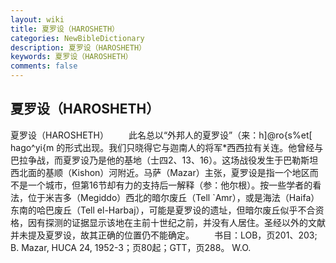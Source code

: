 ```yaml
---
layout: wiki
title: 夏罗设（HAROSHETH）
categories: NewBibleDictionary
description: 夏罗设（HAROSHETH）
keywords: 夏罗设（HAROSHETH）
comments: false
---
```


## 夏罗设（HAROSHETH）



夏罗设（HAROSHETH）
　　此名总以“外邦人的夏罗设”（来：h]@ro{s%et[ hago^yi{m 的形式出现。我们只晓得它与迦南人的将军*西西拉有关连。他曾经与巴拉争战，而夏罗设乃是他的基地（士四2、13、16）。这场战役发生于巴勒斯坦西北面的基顺（Kishon）河附近。马萨（Mazar）主张，夏罗设是指一个地区而不是一个城市，但第16节却有力的支持后一解释（参：他尔根）。按一些学者的看法，位于米吉多（Megiddo）西北的暗尔废丘（Tell `Amr），或是海法（Haifa）东南的哈巴废丘（Tell el-Harbaj），可能是夏罗设的遗址，但暗尔废丘似乎不合资格，因有探测的证据显示该地在主前十世纪之前，并没有人居住。圣经以外的文献并未提及夏罗设，故其正确的位置仍不能确定。
　　书目：LOB，页201、203; B. Mazar, HUCA 24, 1952-3；页80起；GTT，页288。
W.O.




